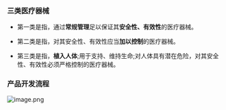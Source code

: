 ### **三类医疗器械**

*   第一类是指，通过**常规管理**足以保证其**安全性、有效性**的医疗器械。

*   第二类是指，对其安全性、有效性应当**加以控制**的医疗器械。

*   第三类是指，**植入人体**;用于支持、维持生命;对人体具有潜在危险，对其安全性、有效性必须严格控制的医疗器械。

### 产品开发流程

![image.png](https://note.youdao.com/yws/res/162/WEBRESOURCE3c3769b84705fd006d445b006a189ddf)
